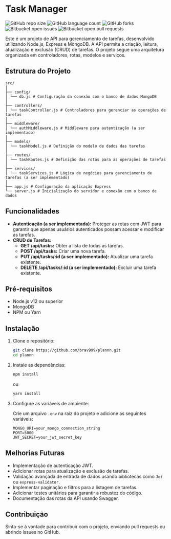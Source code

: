 # Task Manager

![GitHub repo size](https://img.shields.io/github/repo-size/brav999/plannn?style=for-the-badge)
![GitHub language count](https://img.shields.io/github/languages/count/brav999/plannn?style=for-the-badge)
![GitHub forks](https://img.shields.io/github/forks/brav999/plannn?style=for-the-badge)
![Bitbucket open issues](https://img.shields.io/bitbucket/issues/brav999/plannn?style=for-the-badge)
![Bitbucket open pull requests](https://img.shields.io/bitbucket/pr-raw/brav999/plannn?style=for-the-badge)

Este é um projeto de API para gerenciamento de tarefas, desenvolvido utilizando Node.js, Express e MongoDB. A API permite a criação, leitura, atualização e exclusão (CRUD) de tarefas. O projeto segue uma arquitetura organizada em controladores, rotas, modelos e serviços.

## Estrutura do Projeto

```
src/
│
├── config/
│ └── db.js # Configuração da conexão com o banco de dados MongoDB
│
├── controllers/
│ └── taskController.js # Controladores para gerenciar as operações de tarefas
│
├── middleware/
│ └── authMiddleware.js # Middleware para autenticação (a ser implementado)
│
├── models/
│ └── taskModel.js # Definição do modelo de dados das tarefas
│
├── routes/
│ └── taskRoutes.js # Definição das rotas para as operações de tarefas
│
├── services/
│ └── taskServices.js # Lógica de negócios para gerenciamento de tarefas (a ser implementado)
│
├── app.js # Configuração da aplicação Express
└── server.js # Inicialização do servidor e conexão com o banco de dados
```

## Funcionalidades

- **Autenticação (a ser implementada):** Proteger as rotas com JWT para garantir que apenas usuários autenticados possam acessar e modificar as tarefas.
- **CRUD de Tarefas:**
  - **GET /api/tasks:** Obter a lista de todas as tarefas.
  - **POST /api/tasks:** Criar uma nova tarefa.
  - **PUT /api/tasks/:id (a ser implementado):** Atualizar uma tarefa existente.
  - **DELETE /api/tasks/:id (a ser implementado):** Excluir uma tarefa existente.

## Pré-requisitos

- Node.js v12 ou superior
- MongoDB
- NPM ou Yarn

## Instalação

1. Clone o repositório:

   ```bash
   git clone https://github.com/brav999/plannn.git
   cd plannn
   ```

2. Instale as dependências:

   ```bash
   npm install
   ```

   ou

   ```bash
   yarn install
   ```

3. Configure as variáveis de ambiente:

   Crie um arquivo `.env` na raiz do projeto e adicione as seguintes variáveis:

   ```
   MONGO_URI=your_mongo_connection_string
   PORT=5000
   JWT_SECRET=your_jwt_secret_key
   ```

## Melhorias Futuras

- Implementação de autenticação JWT.
- Adicionar rotas para atualização e exclusão de tarefas.
- Validação avançada de entrada de dados usando bibliotecas como `Joi` ou `express-validator`.
- Implementar paginação e filtros para a listagem de tarefas.
- Adicionar testes unitários para garantir a robustez do código.
- Documentação das rotas da API usando Swagger.

## Contribuição

Sinta-se à vontade para contribuir com o projeto, enviando pull requests ou abrindo issues no GitHub.
